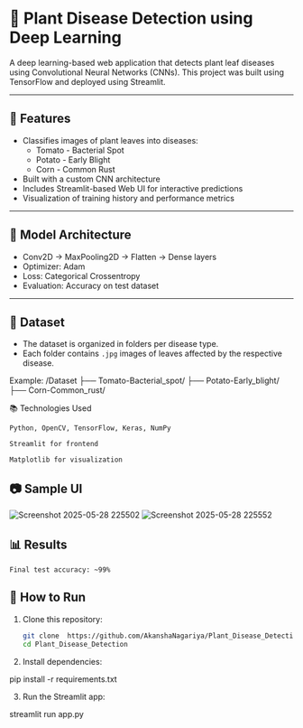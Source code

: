 # 🌿 Plant Disease Detection using Deep Learning

A deep learning-based web application that detects plant leaf diseases using Convolutional Neural Networks (CNNs). This project was built using TensorFlow and deployed using Streamlit.

---

## 📌 Features

- Classifies images of plant leaves into diseases:
  - Tomato - Bacterial Spot
  - Potato - Early Blight
  - Corn - Common Rust
- Built with a custom CNN architecture
- Includes Streamlit-based Web UI for interactive predictions
- Visualization of training history and performance metrics

---

## 🧠 Model Architecture

- Conv2D → MaxPooling2D → Flatten → Dense layers
- Optimizer: Adam
- Loss: Categorical Crossentropy
- Evaluation: Accuracy on test dataset

---

## 📁 Dataset

- The dataset is organized in folders per disease type.
- Each folder contains `.jpg` images of leaves affected by the respective disease.

Example:
/Dataset
├── Tomato-Bacterial_spot/
├── Potato-Early_blight/
├── Corn-Common_rust/

📚 Technologies Used

    Python, OpenCV, TensorFlow, Keras, NumPy

    Streamlit for frontend

    Matplotlib for visualization

## 📷 Sample UI

![Screenshot 2025-05-28 225502](https://github.com/user-attachments/assets/2bcc6b94-764e-43c7-8e54-75df641df6bd)
![Screenshot 2025-05-28 225552](https://github.com/user-attachments/assets/5296c8b3-59b5-4b89-b2ea-bc3df9e1a23d)

## 📊 Results

    Final test accuracy: ~99%
    
## 🚀 How to Run

1. Clone this repository:
   ```bash
   git clone  https://github.com/AkanshaNagariya/Plant_Disease_Detection.git
   cd Plant_Disease_Detection
2. Install dependencies:

pip install -r requirements.txt

3. Run the Streamlit app:

streamlit run app.py


